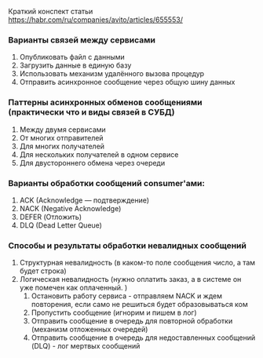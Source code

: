 Краткий конспект статьи https://habr.com/ru/companies/avito/articles/655553/

### Варианты связей между сервисами
1. Опубликовать файл с данными
2. Загрузить данные в единую базу
3. Использовать механизм удалённого вызова процедур
4. Отправить асинхронное сообщение через общую шину данных

### Паттерны асинхронных обменов сообщениями (практически что и виды связей в СУБД)
1. Между двумя сервисами
2. От многих отправителей
3. Для многих получателей
4. Для нескольких получателей в одном сервисе
5. Для двустороннего обмена через очереди

### Варианты обработки сообщений consumer'ами:
1. ACK (Acknowledge — подтверждение)
2. NACK (Negative Acknowledge)
3. DEFER (Отложить)
4. DLQ (Dead Letter Queue)
   
### Способы и результаты обработки невалидных сообщений
1. Структурная невалидность (в каком-то поле сообщения число, а там будет строка)
2. Логическая невалидность (нужно оплатить заказ, а в системе он уже помечен как оплаченный. )
   1. Остановить работу сервиса - отправляем NACK и ждем повторения, если само не решиться будет образовываться ком
   2. Пропустить сообщение (игнорим и пишем в лог)
   3. Отправить сообщение в очередь для повторной обработки (механизм отложенных очередей)
   4. Отправить сообщение в очередь для недоставленных сообщений (DLQ) - лог мертвых сообщений


